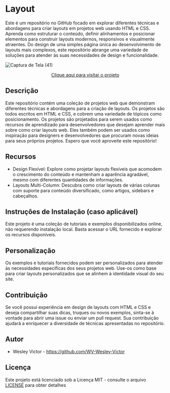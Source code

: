 # Layout
 Este é um repositório no GitHub focado em explorar diferentes técnicas e abordagens para criar layouts em projetos web usando HTML e CSS. Aprenda como estruturar o conteúdo, definir alinhamentos e posicionar elementos para construir layouts modernos, responsivos e visualmente atraentes. Do design de uma simples página única ao desenvolvimento de layouts mais complexos, este repositório abrange uma variedade de soluções para atender às suas necessidades de design e funcionalidade.

![Captura de Tela (41)](https://github.com/WV-Wesley-Victor/Layout/assets/137107062/34f67d24-07cd-490f-a51c-d900a47140ed)
<p align="center">
  <a href="https://wv-wesley-victor.github.io/Layout/" target="_blank">Clique aqui para visitar o projeto</a>
</p>

## Descrição
Este repositório contém uma coleção de projetos web que demonstram diferentes técnicas e abordagens para a criação de layouts. Os projetos são todos escritos em HTML e CSS, e cobrem uma variedade de tópicos como posicionamento.
Os projetos são projetados para serem usados como recursos de aprendizado para desenvolvedores que desejam aprender mais sobre como criar layouts web. Eles também podem ser usados como inspiração para designers e desenvolvedores que procuram novas ideias para seus próprios projetos. Espero que você aproveite este repositório!

## Recursos
* Design Flexível: Explore como projetar layouts flexíveis que acomodem o crescimento do conteúdo e mantenham a aparência agradável, mesmo com diferentes quantidades de informações.
* Layouts Multi-Column: Descubra como criar layouts de várias colunas com suporte para conteúdo diversificado, como artigos, sidebars e cabeçalhos.

## Instruções de Instalação (caso aplicável)
Este projeto é uma coleção de tutoriais e exemplos disponibilizados online, não requerendo instalação local. Basta acessar o URL fornecido e explorar os recursos disponíveis.

## Personalização
Os exemplos e tutoriais fornecidos podem ser personalizados para atender às necessidades específicas dos seus projetos web. Use-os como base para criar layouts personalizados que se alinhem à identidade visual do seu site.

## Contribuição
Se você possui experiência em design de layouts com HTML e CSS e deseja compartilhar suas dicas, truques ou novos exemplos, sinta-se à vontade para abrir uma issue ou enviar um pull request. Sua contribuição ajudará a enriquecer a diversidade de técnicas apresentadas no repositório.

## Autor
* Wesley Victor - https://github.com/WV-Wesley-Victor

## Licença
Este projeto está licenciado sob a Licença MIT - consulte o arquivo [LICENSE](LICENSE)  para obter detalhes
